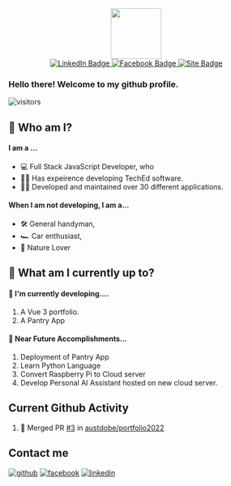 <div id="header" align="center">
  <img src="https://media.giphy.com/media/M9gbBd9nbDrOTu1Mqx/giphy.gif" width="100"/>
  <div id="badges">
  <a href="https://linkedin.com/in/austin-dober">
    <img src="https://img.shields.io/badge/LinkedIn-blue?style=for-the-badge&logo=linkedin&logoColor=white" alt="LinkedIn Badge"/>
  </a>
  <a href="https://www.facebook.com/adoberweb">
    <img src="https://img.shields.io/badge/Facebook-blue?style=for-the-badge&logo=facebook&logoColor=white" alt="Facebook Badge"/>
  </a>
  <a href="https://austindober.com">
    <img src="https://img.shields.io/badge/Profile-blue?style=for-the-badge&logo=data:favicon-16x16.png&logoColor=white" alt="Site Badge"/>
  </a>
</div>
</div>

### Hello there! Welcome to my github profile.

![visitors](https://visitor-badge-reloaded.herokuapp.com/badge?page_id=austdobe.austdobe&color=00cf00)

## 🤔 Who am I?

#### I am a ... 

  -  💻 Full Stack JavaScript Developer, who
  -  🧑‍🏫 Has expeirence developing TechEd software.
  -  🧑‍💻 Developed and maintained over 30 different applications.

#### When I am not developing, I am a...

  -  🛠️ General handyman,
  -  🏎️ Car enthusiast,
  -  🌳 Nature Lover

## 🤔 What am I currently up to?

#### 🔨 I'm currently developing....

  1. A Vue 3 portfolio.
  2. A Pantry App

#### 🔮 Near Future Accomplishments...

  1. Deployment of Pantry App
  2. Learn Python Language
  3. Convert Raspberry Pi to Cloud server
  4. Develop Personal AI Assistant hosted on new cloud server.
   
## Current Github Activity

<!--START_SECTION:activity-->
1. 🎉 Merged PR [#3](https://github.com/austdobe/portfolio2022/pull/3) in [austdobe/portfolio2022](https://github.com/austdobe/portfolio2022)
<!--END_SECTION:activity-->


## Contact me 
  
  [1]: http://www.github.com/austdobe
  [2]: https://www.linkedin.com/in/austin-dober
  [3]: https://www.facebook.com/adoberweb

  [![github](https://cloud.githubusercontent.com/assets/17016297/18839843/0e06a67a-83d2-11e6-993a-b35a182500e0.png)][1]
  [![facebook](https://cloud.githubusercontent.com/assets/17016297/18839836/0a06deb4-83d2-11e6-8078-1d0974af0f63.png)][3]
  [![linkedin](https://cloud.githubusercontent.com/assets/17016297/18839848/0fc7e74e-83d2-11e6-8c6a-277fc9d6e067.png)][2]

